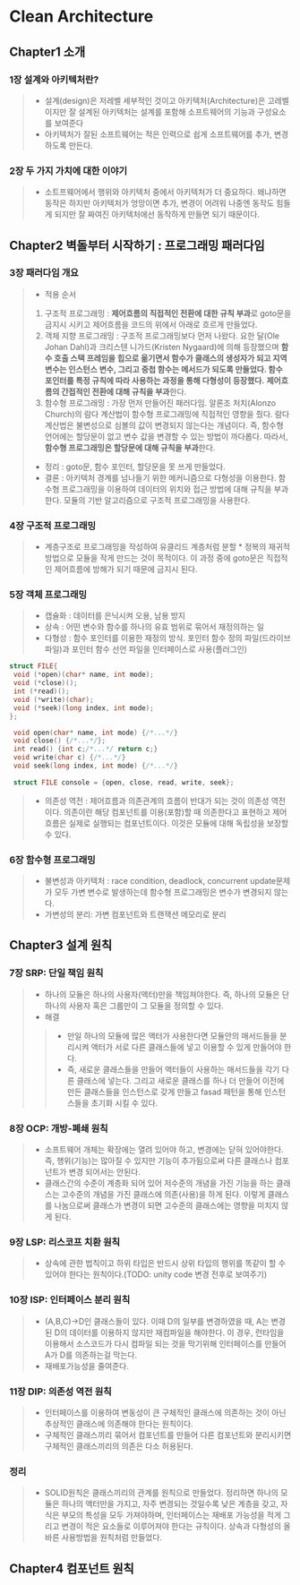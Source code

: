 # Clean Architecture
## Chapter1 소개
### 1장 설계와 아키텍처란?
> * 설계(design)은 저레벨 세부적인 것이고 아키텍처(Architecture)은 고레벨이지만 잘 설계된 아키텍처는 설계를 포함해 소프트웨어의 기능과 구성요소를 보여준다
> * 아키텍처가 잘된 소프트웨어는 적은 인력으로 쉽게 소프트웨어를 추가, 변경하도록 만든다.
### 2장 두 가지 가치에 대한 이야기
> * 소트프웨어에서 행위와 아키텍처 중에서 아키텍처가 더 중요하다. 왜냐하면 동작은 하지만 아키텍처가 엉망이면 추가, 변경이 어려워 나중엔 동작도 힘들게 되지만 잘 짜여진 아키텍처에선 동작하게 만들면 되기 때문이다.
## Chapter2 벽돌부터 시작하기 : 프로그래밍 패러다임
### 3장 패러다임 개요
> * 적용 순서
> 1. 구조적 프로그래밍 : **제어흐름의 직접적인 전환에 대한 규칙 부과**로 goto문을 금지시 시키고 제어흐름을 코드의 위에서 아래로 흐르게 만들었다. 
> 2. 객체 지향 프로그래밍 : 구조적 프로그래밍보다 먼저 나왔다. 요한 달(Ole Johan Dahl)과 크리스텐 니가드(Kristen Nygaard)에 의해 등장했으며 **함수 호출 스택 프레임을 힙으로 옮기면서 함수가 클래스의 생성자가 되고 지역 변수는 인스턴스 변수, 그리고 중첩 함수는 메서드가 되도록 만들었다. 함수 포인터를 특정 규칙에 따라 사용하는 과정을 통해 다형성이 등장했다.** **제어흐름의 간접적인 전환에 대해 규칙을 부과**한다.
> 3. 함수형 프로그래밍 : 가장 먼저 만들어진 패러다임. 알론조 처치(Alonzo Church)의 람다 계산법이 함수형 프로그래밍에 직접적인 영향을 줬다. 람다 계산법은 불변성으로 심볼의 값이 변경되지 않는다는 개념이다. 즉, 함수형 언어에는 할당문이 없고 변수 값을 변경할 수 있는 방법이 까다롭다. 따라서, **함수형 프로그래밍은 할당문에 대해 규칙을 부과**한다.
> * 정리 : goto문, 함수 포인터, 할당문을 못 쓰게 만들었다.
> * 결론 : 아키텍처 경계를 넘나들기 위한 메커니즘으로 다형성을 이용한다. 함수형 프로그래밍을 이용하여 데이터의 위치와 접근 방법에 대해 규칙을 부과한다. 모듈의 기반 알고리즘으로 구조적 프로그래밍을 사용한다.
### 4장 구조적 프로그래밍
> * 계층구조로 프로그래밍을 작성하여 유클리드 계층처럼 분할 * 정복의 재귀적 방법으로 모듈을 작게 만드는 것이 목적이다. 이 과정 중에 goto문은 직접적인 제어흐름에 방해가 되기 때문에 금지시 된다.
### 5장 객체 프로그래밍
> * 캡슐화 : 데이터를 은닉시켜 오용, 남용 방지
> * 상속 : 어떤 변수와 함수를 하나의 유효 범위로 묶어서 재정의하는 일
> * 다형성 : 함수 포인터를 이용한 재정의 방식. 포인터 함수 정의 파일(드라이브 파일)과 포인터 함수 선언 파일을 인터페이스로 사용(플러그인)
```c
struct FILE{
 void (*open)(char* name, int mode);
 void (*close)();
 int (*read)();
 void (*write)(char);
 void (*seek)(long index, int mode);
};
```
```c
 void open(char* name, int mode) {/*...*/}
 void close() {/*...*/};
 int read() {int c;/*...*/ return c;}
 void write(char c) {/*...*/}
 void seek(long index, int mode) {/*...*/}
 
 struct FILE console = {open, close, read, write, seek};
```
> * 의존성 역전 : 제어흐름과 의존관계의 흐름이 반대가 되는 것이 의존성 역전이다. 의존이란 해당 컴포넌트를 이용(포함)할 때 의존한다고 표현하고 제어흐름은 실제로 실행되는 컴포넌트이다. 이것은 모듈에 대해 독립성을 보장할 수 있다.

### 6장 함수형 프로그래밍

> * 불변성과 아키텍처 : race condition, deadlock, concurrent update문제가 모두 가변 변수로 발생하는데 함수형 프로그래밍은 변수가 변경되지 않는다.
> * 가변성의 분리: 가변 컴포넌트와 트랜잭션 메모리로 분리

## Chapter3 설계 원칙
### 7장 SRP: 단일 책임 원칙
> * 하나의 모듈은 하나의 사용자(액터)만을 책임져야한다. 즉, 하나의 모듈은 단 하나의 사용자 혹은 그룹만이 그 모듈을 정의할 수 있다. 
> * 해결
> > * 만일 하나의 모듈에 많은 액터가 사용한다면 모듈안의 매서드들을 분리시켜 액터가 서로 다른 클래스들에 넣고 이용할 수 있게 만들어야 한다.
> > * 즉, 새로운 클래스들을 만들어 액터들이 사용하는 매서드들을 각기 다른 클래스에 넣는다. 그리고 새로운 클래스를 하나 더 만들어 이전에 만든 클래스들을 인스턴스로 갖게 만들고 fasad 패턴을 통해 인스턴스들을 초기화 시킬 수 있다.

### 8장 OCP: 개방-폐쇄 원칙
> * 소프트웨어 개체는 확장에는 열려 있어야 하고, 변경에는 닫혀 있어야한다. 즉, 행위(기능)는 많아질 수 있지만 기능이 추가됨으로써 다른 클래스나 컴포넌트가 변경 되어서는 안된다.
> * 클래스간의 수준이 계층화 되어 있어 저수준의 개념을 가진 기능을 하는 클래스는 고수준의 개념을 가진 클래스에 의존(사용)을 하게 된다. 이렇게 클래스를 나눔으로써 클래스가 변경이 되면 고수준의 클래스에는 영향을 미치지 않게 된다.

### 9장 LSP: 리스코프 치환 원칙
> * 상속에 관한 법칙이고 하위 타입은 반드시 상위 타입의 행위를 똑같이 할 수 있어야 한다는 원칙이다.(TODO: unity code 변경 전후로 보여주기)

### 10장 ISP: 인터페이스 분리 원칙
> * (A,B,C)->D인 클래스들이 있다. 이때 D의 일부를 변경하였을 때, A는 변경된 D의 데이터를 이용하지 않지만 재컴파일을 해야한다. 이 경우, 런타임을 이용해서 소스코드가 다시 컴파일 되는 것을 막기위해 인터페이스를 만들어 A가 D를 의존하는걸 막는다.
> * 재배포가능성을 줄여준다.
 
### 11장 DIP: 의존성 역전 원칙
> * 인터페이스를 이용하여 변동성이 큰 구체적인 클래스에 의존하는 것이 아닌 추상적인 클래스에 의존해야 한다는 원칙이다.
> * 구체적인 클래스끼리 묶어서 컴포넌트를 만들어 다른 컴포넌트와 분리시키면 구체적인 클래스끼리의 의존은 다소 허용된다.

### 정리
> * SOLID원칙은 클래스끼리의 관계를 원칙으로 만들었다. 정리하면 하나의 모듈은 하나의 액터만을 가지고, 자주 변경되는 것일수록 낮은 계층을 갖고, 자식은 부모의 특성을 모두 가져야하며, 인터페이스는 재배포 가능성을 적게 그리고 변경이 적은 요소들로 이루어져야 한다는 규칙이다. 상속과 다형성의 올바른 사용방법을 원칙처럼 만들었다.

## Chapter4 컴포넌트 원칙
